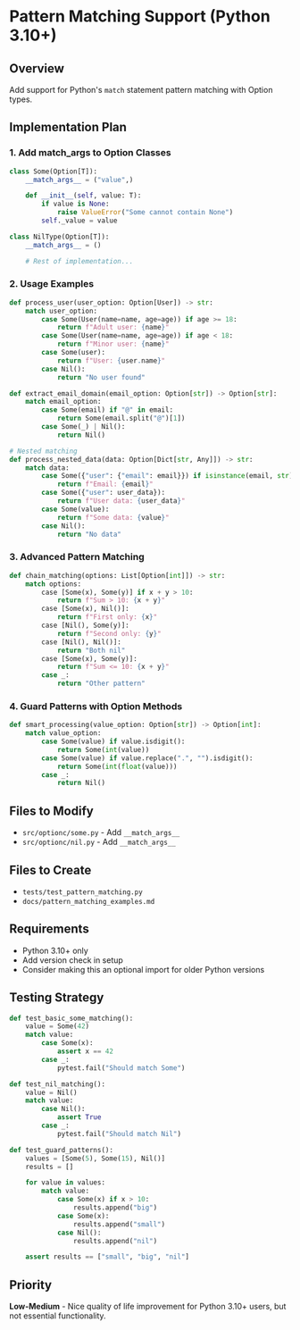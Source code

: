 # Pattern Matching Support (Python 3.10+)

## Overview
Add support for Python's `match` statement pattern matching with Option types.

## Implementation Plan

### 1. Add __match_args__ to Option Classes
```python
class Some(Option[T]):
    __match_args__ = ("value",)

    def __init__(self, value: T):
        if value is None:
            raise ValueError("Some cannot contain None")
        self._value = value

class NilType(Option[T]):
    __match_args__ = ()

    # Rest of implementation...
```

### 2. Usage Examples
```python
def process_user(user_option: Option[User]) -> str:
    match user_option:
        case Some(User(name=name, age=age)) if age >= 18:
            return f"Adult user: {name}"
        case Some(User(name=name, age=age)) if age < 18:
            return f"Minor user: {name}"
        case Some(user):
            return f"User: {user.name}"
        case Nil():
            return "No user found"

def extract_email_domain(email_option: Option[str]) -> Option[str]:
    match email_option:
        case Some(email) if "@" in email:
            return Some(email.split("@")[1])
        case Some(_) | Nil():
            return Nil()

# Nested matching
def process_nested_data(data: Option[Dict[str, Any]]) -> str:
    match data:
        case Some({"user": {"email": email}}) if isinstance(email, str):
            return f"Email: {email}"
        case Some({"user": user_data}):
            return f"User data: {user_data}"
        case Some(value):
            return f"Some data: {value}"
        case Nil():
            return "No data"
```

### 3. Advanced Pattern Matching
```python
def chain_matching(options: List[Option[int]]) -> str:
    match options:
        case [Some(x), Some(y)] if x + y > 10:
            return f"Sum > 10: {x + y}"
        case [Some(x), Nil()]:
            return f"First only: {x}"
        case [Nil(), Some(y)]:
            return f"Second only: {y}"
        case [Nil(), Nil()]:
            return "Both nil"
        case [Some(x), Some(y)]:
            return f"Sum <= 10: {x + y}"
        case _:
            return "Other pattern"
```

### 4. Guard Patterns with Option Methods
```python
def smart_processing(value_option: Option[str]) -> Option[int]:
    match value_option:
        case Some(value) if value.isdigit():
            return Some(int(value))
        case Some(value) if value.replace(".", "").isdigit():
            return Some(int(float(value)))
        case _:
            return Nil()
```

## Files to Modify
- `src/optionc/some.py` - Add `__match_args__`
- `src/optionc/nil.py` - Add `__match_args__`

## Files to Create
- `tests/test_pattern_matching.py`
- `docs/pattern_matching_examples.md`

## Requirements
- Python 3.10+ only
- Add version check in setup
- Consider making this an optional import for older Python versions

## Testing Strategy
```python
def test_basic_some_matching():
    value = Some(42)
    match value:
        case Some(x):
            assert x == 42
        case _:
            pytest.fail("Should match Some")

def test_nil_matching():
    value = Nil()
    match value:
        case Nil():
            assert True
        case _:
            pytest.fail("Should match Nil")

def test_guard_patterns():
    values = [Some(5), Some(15), Nil()]
    results = []

    for value in values:
        match value:
            case Some(x) if x > 10:
                results.append("big")
            case Some(x):
                results.append("small")
            case Nil():
                results.append("nil")

    assert results == ["small", "big", "nil"]
```

## Priority
**Low-Medium** - Nice quality of life improvement for Python 3.10+ users, but not essential functionality.